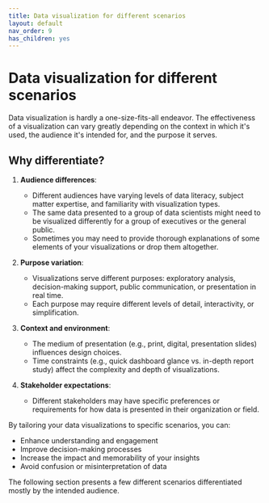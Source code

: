 ```yaml
---
title: Data visualization for different scenarios
layout: default
nav_order: 9
has_children: yes
---
```

# Data visualization for different scenarios

Data visualization is hardly a one-size-fits-all endeavor. The effectiveness of a visualization can vary greatly depending on the context in which it's used, the audience it's intended for, and the purpose it serves.

## Why differentiate?

1. **Audience differences**: 
   - Different audiences have varying levels of data literacy, subject matter expertise, and familiarity with visualization types.
   - The same data presented to a group of data scientists might need to be visualized differently for a group of executives or the general public.
   - Sometimes you may need to provide thorough explanations of some elements of your visualizations or drop them altogether.

2. **Purpose variation**:
   - Visualizations serve different purposes: exploratory analysis, decision-making support, public communication, or presentation in real time.
   - Each purpose may require different levels of detail, interactivity, or simplification.

3. **Context and environment**:
   - The medium of presentation (e.g., print, digital, presentation slides) influences design choices.
   - Time constraints (e.g., quick dashboard glance vs. in-depth report study) affect the complexity and depth of visualizations.

4. **Stakeholder expectations**:
   - Different stakeholders may have specific preferences or requirements for how data is presented in their organization or field.

By tailoring your data visualizations to specific scenarios, you can:
- Enhance understanding and engagement
- Improve decision-making processes
- Increase the impact and memorability of your insights
- Avoid confusion or misinterpretation of data

The following section presents a few different scenarios differentiated mostly by the intended audience.
